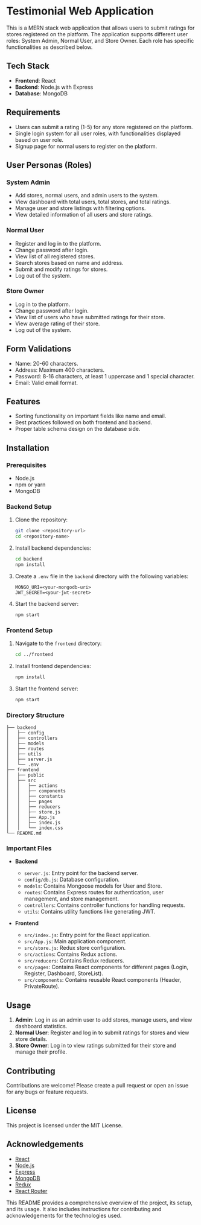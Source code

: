 
# Testimonial Web Application

This is a MERN stack web application that allows users to submit ratings for stores registered on the platform. The application supports different user roles: System Admin, Normal User, and Store Owner. Each role has specific functionalities as described below.

## Tech Stack

- **Frontend**: React
- **Backend**: Node.js with Express
- **Database**: MongoDB

## Requirements

- Users can submit a rating (1-5) for any store registered on the platform.
- Single login system for all user roles, with functionalities displayed based on user role.
- Signup page for normal users to register on the platform.

## User Personas (Roles)

### System Admin

- Add stores, normal users, and admin users to the system.
- View dashboard with total users, total stores, and total ratings.
- Manage user and store listings with filtering options.
- View detailed information of all users and store ratings.

### Normal User

- Register and log in to the platform.
- Change password after login.
- View list of all registered stores.
- Search stores based on name and address.
- Submit and modify ratings for stores.
- Log out of the system.

### Store Owner

- Log in to the platform.
- Change password after login.
- View list of users who have submitted ratings for their store.
- View average rating of their store.
- Log out of the system.

## Form Validations

- Name: 20-60 characters.
- Address: Maximum 400 characters.
- Password: 8-16 characters, at least 1 uppercase and 1 special character.
- Email: Valid email format.

## Features

- Sorting functionality on important fields like name and email.
- Best practices followed on both frontend and backend.
- Proper table schema design on the database side.

## Installation

### Prerequisites

- Node.js
- npm or yarn
- MongoDB

### Backend Setup

1. Clone the repository:
   ```bash
   git clone <repository-url>
   cd <repository-name>
   ```

2. Install backend dependencies:
   ```bash
   cd backend
   npm install
   ```

3. Create a `.env` file in the `backend` directory with the following variables:
   ```env
   MONGO_URI=<your-mongodb-uri>
   JWT_SECRET=<your-jwt-secret>
   ```

4. Start the backend server:
   ```bash
   npm start
   ```

### Frontend Setup

1. Navigate to the `frontend` directory:
   ```bash
   cd ../frontend
   ```

2. Install frontend dependencies:
   ```bash
   npm install
   ```

3. Start the frontend server:
   ```bash
   npm start
   ```

### Directory Structure

```
├── backend
│   ├── config
│   ├── controllers
│   ├── models
│   ├── routes
│   ├── utils
│   ├── server.js
│   └── .env
├── frontend
│   ├── public
│   ├── src
│   │   ├── actions
│   │   ├── components
│   │   ├── constants
│   │   ├── pages
│   │   ├── reducers
│   │   ├── store.js
│   │   ├── App.js
│   │   ├── index.js
│   │   └── index.css
└── README.md
```

### Important Files

- **Backend**
  - `server.js`: Entry point for the backend server.
  - `config/db.js`: Database configuration.
  - `models`: Contains Mongoose models for User and Store.
  - `routes`: Contains Express routes for authentication, user management, and store management.
  - `controllers`: Contains controller functions for handling requests.
  - `utils`: Contains utility functions like generating JWT.

- **Frontend**
  - `src/index.js`: Entry point for the React application.
  - `src/App.js`: Main application component.
  - `src/store.js`: Redux store configuration.
  - `src/actions`: Contains Redux actions.
  - `src/reducers`: Contains Redux reducers.
  - `src/pages`: Contains React components for different pages (Login, Register, Dashboard, StoreList).
  - `src/components`: Contains reusable React components (Header, PrivateRoute).

## Usage

1. **Admin**: Log in as an admin user to add stores, manage users, and view dashboard statistics.
2. **Normal User**: Register and log in to submit ratings for stores and view store details.
3. **Store Owner**: Log in to view ratings submitted for their store and manage their profile.

## Contributing

Contributions are welcome! Please create a pull request or open an issue for any bugs or feature requests.

## License

This project is licensed under the MIT License.

## Acknowledgements

- [React](https://reactjs.org/)
- [Node.js](https://nodejs.org/)
- [Express](https://expressjs.com/)
- [MongoDB](https://www.mongodb.com/)
- [Redux](https://redux.js.org/)
- [React Router](https://reactrouter.com/)


This README provides a comprehensive overview of the project, its setup, and its usage. It also includes instructions for contributing and acknowledgements for the technologies used.
